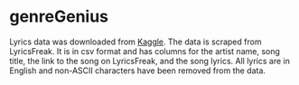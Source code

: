 # genreGenius

Lyrics data was downloaded from [Kaggle](https://www.kaggle.com/mousehead/songlyrics/data). The data is scraped from LyricsFreak. It is in csv format and has columns for the artist name, song title, the link to the song on LyricsFreak, and the song lyrics. All lyrics are in English and non-ASCII characters have been removed from the data.
